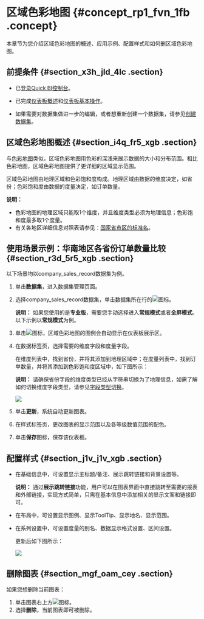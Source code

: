 # 区域色彩地图 {#concept_rp1_fvn_1fb .concept}

本章节为您介绍区域色彩地图的概述、应用示例、配置样式和如何删区域色彩地图。

## 前提条件 {#section_x3h_jld_4lc .section}

-   已[登录Quick BI控制台](https://account.aliyun.com/login/mixlogin.htm?)。

-   已完成[仪表板概述](cn.zh-CN/用户指南/仪表板制作/仪表板概述.md#)和[仪表板基本操作](cn.zh-CN/用户指南/仪表板制作/仪表板基本操作/仪表板基本操作概述.md#)。
-   如果需要对数据集做进一步的编辑，或者想重新创建一个数据集，请参见[创建数据集](cn.zh-CN/用户指南/数据建模/管理数据集/创建数据集.md#)。

## 区域色彩地图概述 {#section_i4q_fr5_xgb .section}

与[色彩地图](cn.zh-CN/用户指南/仪表板制作/仪表板图表制作/色彩地图.md#)类似，区域色彩地图用色彩的深浅来展示数据的大小和分布范围。相比色彩地图，区域色彩地图提供了更详细的区域显示范围。

区域色彩地图由地理区域和色彩饱和度构成。地理区域由数据的维度决定，如省份；色彩饱和度由数据的度量决定，如订单数量。

**说明：** 

-   色彩地图的地理区域只能取1个维度，并且维度类型必须为地理信息；色彩饱和度最多取1个度量。
-   有关各地区详细信息对照表请参见：[国家省市区的标准名](http://docs-aliyun.cn-hangzhou.oss.aliyun-inc.com/assets/attach/118817/cn_zh/1564122417174/%E5%9B%BD%E5%AE%B6%E7%9C%81%E5%B8%82%E5%8C%BA%E7%9A%84%E6%A0%87%E5%87%86%E5%90%8D.xlsx)。

## 使用场景示例：华南地区各省份订单数量比较 {#section_r3d_5r5_xgb .section}

以下场景均以company\_sales\_record数据集为例。

1.  单击**数据集**，进入数据集管理页面。
2.  选择company\_sales\_record数据集，单击数据集所在行的![](http://static-aliyun-doc.oss-cn-hangzhou.aliyuncs.com/assets/img/1068751/156820746959213_zh-CN.png)图标。

    **说明：** 如果您使用的是**专业版**，需要您手动选择进入**常规模式**或者**全屏模式**。以下示例以**常规模式**为例。

3.  单击![](http://static-aliyun-doc.oss-cn-hangzhou.aliyuncs.com/assets/img/20187/156820746960215_zh-CN.png)图标，区域色彩地图的图例会自动显示在仪表板展示区。
4.  在数据标签页，选择需要的维度字段和度量字段。

    在维度列表中，找到省份，并将其添加到地理区域中；在度量列表中，找到订单数量，并将其添加到色彩饱和度区域中，如下图所示：

    **说明：** 请确保省份字段的维度类型已经从字符串切换为了地理信息，如需了解如何切换维度字段类型，请参见[字段类型切换](cn.zh-CN/用户指南/数据建模/管理数据集/字段类型切换.md#)。

    ![](http://static-aliyun-doc.oss-cn-hangzhou.aliyuncs.com/assets/img/20187/156820746911278_zh-CN.png)

5.  单击**更新**，系统自动更新图表。
6.  在样式标签页，更改图表的显示范围以及各等级数值范围的配色。
7.  单击**保存**图标，保存该仪表板。

## 配置样式 {#section_j1v_j1v_xgb .section}

-   在基础信息中，可设置显示主标题/备注、展示跳转链接和背景设置等。

    **说明：** 通过**展示跳转链接**功能，用户可以在图表界面中直接跳转至需要的报表和外部链接，实现方式简单，只需在基本信息中添加相关的显示文案和链接即可。

-   在布局中，可设置显示图例、显示ToolTip、显示地名、显示范围。
-   在系列设置中，可设置度量的别名、数据显示格式设置、区间设置。

    更新后如下图所示：

    ![](http://static-aliyun-doc.oss-cn-hangzhou.aliyuncs.com/assets/img/20187/156820746939750_zh-CN.png)


## 删除图表 {#section_mgf_oam_cey .section}

如果您想删除当前图表：

1.  单击图表右上方![](http://static-aliyun-doc.oss-cn-hangzhou.aliyuncs.com/assets/img/1068751/156820746958783_zh-CN.png)图标。
2.  选择**删除**，当前图表即可被删除。

